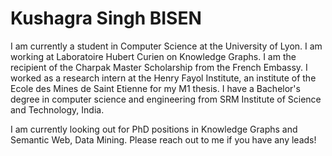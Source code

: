 # Kushagra Singh BISEN

I am currently a student in Computer Science at the University of Lyon. I am working at Laboratoire Hubert Curien on Knowledge Graphs. I am the recipient of the Charpak Master Scholarship from the French Embassy. I worked as a research intern at the Henry Fayol Institute, an institute of the Ecole des Mines de Saint Etienne for my M1 thesis. I have a Bachelor's degree in computer science and engineering from SRM Institute of Science and Technology, India.

I am currently looking out for PhD positions in Knowledge Graphs and Semantic Web, Data Mining. Please reach out to me if you have any leads!